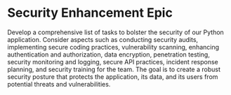 # Security Enhancement Epic

Develop a comprehensive list of tasks to bolster the security of our Python application. Consider aspects such as conducting security audits, implementing secure coding practices, vulnerability scanning, enhancing authentication and authorization, data encryption, penetration testing, security monitoring and logging, secure API practices, incident response planning, and security training for the team. The goal is to create a robust security posture that protects the application, its data, and its users from potential threats and vulnerabilities.
